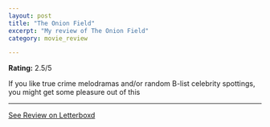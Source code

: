 ```yaml
---
layout: post
title: "The Onion Field"
excerpt: "My review of The Onion Field"
category: movie_review

---
```


**Rating:** 2.5/5

If you like true crime melodramas and/or random B-list celebrity spottings, you might get some pleasure out of this

<hr>

[See Review on Letterboxd](https://boxd.it/24HTuN)
